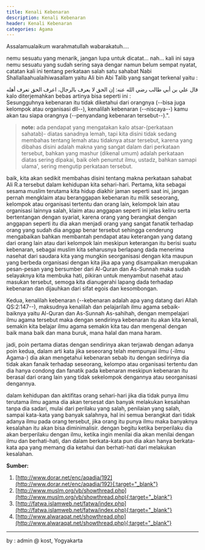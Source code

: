 ```yaml
---
title: Kenali Kebenaran
description: Kenali Kebenaran
header: Kenali Kebenaran
categories: Agama
---
```

Assalamualaikum warahmatullah wabarakatuh....

nemu sesuatu yang menarik, jangan lupa untuk dicatat...
nah... kali ini saya nemu sesuatu yang sudah sering saya dengar namun belum sempat nyatat, catatan kali ini tentang perkataan salah satu sahabat Nabi Shallallaahualaihiwasallam yaitu Ali bin Abi Talib yang sangat terkenal yaitu :
<div class="ar">
قال علي بن أبي طالب رضي الله عنه:  إن الحق لا  يعرف بالرجال، اعرف الحق تعرف أهله
</div>
kalo diterjemahkan bebas artinya bisa seperti ini : 
<div class="id">Sesungguhnya kebenaran itu tidak diketahui dari orangnya (--bisa juga kelompok atau organisasi dll--), kenalilah kebenaran (--niscaya--) kamu akan tau siapa orangnya (--penyandang kebenaran tersebut--).".</div>

> <b>note:</b> ada pendapat yang mengatakan kalo atsar-(perkataan sahatab)- diatas sanadnya lemah, tapi kita disini tidak sedang membahas tentang lemah atau tidaknya atsar tersebut, karena yang dibahas disini adalah makna yang sangat dalam dari perkataan tersebut, bahkan yang mashur (dikenal umum) adalah perkataan diatas sering dipakai, baik oleh penuntut ilmu, ustadz, bahkan samapi ulama', sering mengutip perkataan tersebut.


baik, kita akan sedikit membahas disini tentang makna perkataan sahabat Ali R.a tersebut dalam kehidupan kita sehari-hari.
Pertama,  kita sebagai sesama muslim terutama kita hidup diakhir jaman seperti saat ini, jangan pernah mengklaim atau beranggapan kebenaran itu milik seseorang, kelompok atau organisasi tertentu dan orang lain, kelompok lain atau organisasi lainnya salah, klaim atau anggapan seperti ini jelas keliru serta bertentangan dengan syariat, karena orang yang berangkat dengan anggapan seperti itu dia akan menjadi orang yang sangat fanatik terhadap orang yang sudah dia anggap benar tersebut sehingga cenderung mengabaikan bahkan membantah pendapat atau keterangan yang datang dari orang lain atau dari kelompok lain meskipun keterangan itu berisi suatu kebenaran, sebagai muslim kita seharusnya berlapang dada menerima nasehat dari saudara kita yang mungkin seorganisasi dengan kita maupun yang berbeda organisasi dengan kita jika apa yang disampaikan merupakan pesan-pesan yang bersumber dari Al-Quran dan As-Sunnah maka sudah selayaknya kita membuka hati, pikiran untuk menyambut nasehat atau masukan tersebut, semoga kita dianugerahi lapang dada terhadap kebenaran dan dijauhkan dari sifat egois dan kesombongan.

Kedua, kenalilah kebenaran (--kebenaran adalah apa yang datang dari Allah QS:2:147--), maksudnya kenalilah dan pelajarilah ilmu agama sebaik-baiknya yaitu Al-Quran dan As-Sunnah As-sahihah, dengan mempelajari ilmu agama tersebut maka dengan sendirinya kebenaran itu akan kita kenali, semakin kita belajar ilmu agama semakin kita tau dan mengenal dengan baik mana baik dan mana buruk, mana halal dan mana haram.

jadi, poin pertama diatas dengan sendirinya akan terjawab dengan adanya poin kedua, dalam arti kata jika seseorang telah mempunyai ilmu (-ilmu Agama-) dia akan mengetahui kebenaran sebab itu dengan sedirinya dia tidak akan fanaik terhadap seseorang, kelompo atau organisasi tertentu dan dia hanya condong dan fanatik pada kebenaran meskipun kebenaran itu berasal dari orang lain yang tidak sekelompok dengannya atau seorganisasi dengannya.

dalam kehidupan dan aktifitas orang sehari-hari jika dia tidak punya ilmu terutama ilmu agama dia akan tersesat dan banyak melakukan kesalahan tanpa dia sadari, mulai dari perilaku yang salah, penilaian yang salah, sampai kata-kata yang banyak salahnya, hal ini semua berangkat dari tidak adanya ilmu pada orang tersebut, jika orang itu punya ilmu maka banyaknya kesalahan itu akan bisa diminimalisir. dengan begitu ketika berperilaku dia akan berperilaku dengan ilmu, ketika ingin menilai dia akan menilai dengan ilmu dan berhati-hati, dan dalam berkata-kata pun dia akan hanya berkata-kata apa yang memang dia ketahui dan berhati-hati dari melakukan kesalahan.


<b>Sumber:</b>
1. [http://www.dorar.net/enc/aqadia/192](http://www.dorar.net/enc/aqadia/192){:target="_blank"}
2. [http://www.muslm.org/vb/showthread.php](http://www.muslm.org/vb/showthread.php){:target="_blank"}
3. [http://fatwa.islamweb.net/fatwa/index.php](http://fatwa.islamweb.net/fatwa/index.php){:target="_blank"}
4. [http://www.alwaraqat.net/showthread.php](http://www.alwaraqat.net/showthread.php){:target="_blank"}

------------------------------
by : admin @ kost, Yogyakarta





